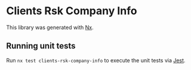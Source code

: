 # Clients Rsk Company Info

This library was generated with [Nx](https://nx.dev).

## Running unit tests

Run `nx test clients-rsk-company-info` to execute the unit tests via [Jest](https://jestjs.io).
